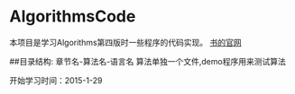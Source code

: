 # AlgorithmsCode

本项目是学习Algorithms第四版时一些程序的代码实现。
[书的官网](http://algs4.cs.princeton.edu/home/)

##目录结构:
    章节名-算法名-语言名
    算法单独一个文件,demo程序用来测试算法

开始学习时间：2015-1-29
